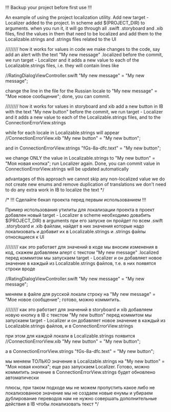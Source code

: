 
!!! Backup your project before first use !!!
 
An example of using the project localization utility.
Add new target - Localizer added to the project.
In scheme add $(PROJECT_DIR) to arguments.
when you run it, it will go through all .swift .storyboard and .xib files, find the values ​​​​in them that need to be localized and add them to the Localizable.strings and .strings files related to the UI

////////
how it works for values ​​in code
we make changes to the code, say add an alert with the text "My new message" .localized
before the commit, we run target - Localizer and it adds a new value to each of the Localizable.strings files, i.e. they will contain lines like

//RatingDialogViewController.swift
"My new message" = "My new message";

change the line in the file for the Russian locale to
"My new message" = "Мое новое сообщение";
done, you can commit.

////////
how it works for values ​​in storyboard and xib
add a new button in IB with the text "My new button"
before the commit, we run target - Localizer and it adds a new value to each of the Localizable.strings files, and to the ConnectionErrorView.strings

while for each locale in Localizable.strings will appear
//ConnectionErrorView.xib
"My new button" = "My new button";

and in ConnectionErrorView.strings
"fGs-8a-dfc.text" = "My new button";

we change ONLY the value in Localizable.strings to
"My new button" = "Моя новая кнопка";
run Localizer again. Done, you can commit
value in ConnectionErrorView.strings will be updated automatically

advantages of this approach
we cannot skip any non-localized value
we do not create new enums and remove duplication of translations
we don't need to do any extra work in IB to localize the text
*/


/*
!!! Сделайте бекап проекта перед первым использованием !!!
 
Пример использования утилиты для локализации проекта
в проект добавлен новый target - Localizer
в scheme необходимо довабить $(PROJECT_DIR) в arguments
при его запуске он пройдет по всем .swift .storyboard и .xib файлам, найдет в них значения которые надо локализовать и добавит их в Localizable.strings и .strings файлы относящиеся к UI

////////
как это работает для значений в коде
мы вносим изменения в код, скажем добавляем алерт с текстом "My new message" .localized
перед коммитом мы запускаем target - Localizer и он добавляет новое значение в каждый из Localizable.strings файлов, т.е. в них появятся строки вроде

//RatingDialogViewController.swift
"My new message" = "My new message";

меняем в файле для русской локали строку на
"My new message" = "Мое новое сообщение";
готово, можно коммитить.

////////
как это работает для значений в storyboard и xib
добавляем новую кнопку в IB с текстом "My new button"
перед коммитом мы запускаем target - Localizer и он добавляет новое значение в каждый из Localizable.strings файлов, и в ConnectionErrorView.strings

при этом для каждой локали в Localizable.strings появится
//ConnectionErrorView.xib
"My new button" = "My new button";

а в ConnectionErrorView.strings
"fGs-8a-dfc.text" = "My new button";

мы меняем ТОЛЬКО значение в Localizable.strings на
"My new button" = "Моя новая кнопка";
еще раз запускаем Localizer. Готово, можно коммитить
значение в ConnectionErrorView.strings будет обновлено автоматически

плюсы, при таком подходе
мы не можем пропустить какое либо не локализованное значение
мы не создаем новые енумы и убираем дублирование переводов
нам не нужно совершать дополнительные действия в IB чтобы локализовать текст
*/
